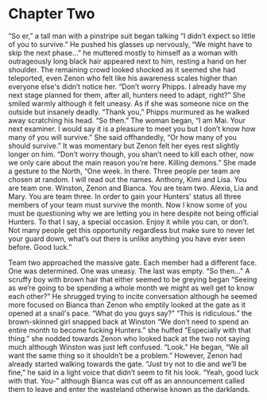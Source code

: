 # Chapter Two

“So er,” a tall man with a pinstripe suit began talking “I didn’t expect so little of you to survive.” He pushed his glasses up nervously, “We might have to skip the next phase…” he muttered mostly to himself as a woman with outrageously long black hair appeared next to him, resting a hand on her shoulder. The remaining crowd looked shocked as it seemed she had teleported, even Zenon who felt like his awareness scales higher than everyone else's didn’t notice her. 
“Don’t worry Phipps. I already have my next stage planned for them, after all, hunters need to adapt, right?” She smiled warmly although it felt uneasy. As if she was someone nice on the outside but insanely deadly. 
“Thank you,” Phipps murmured as he walked away scratching his head.
“So then.” The woman began, “I am Mai. Your next examiner. I would say it is a pleasure to meet you but I don’t know how many of you will survive.” She said offhandedly, “Or how many of you should survive.” It was momentary but Zenon felt her eyes rest slightly longer on him. “Don’t worry though, you shan’t need to kill each other, now we only care about the main reason you’re here. Killing demons.” She made a gesture to the North, “One week. In there. Three people per team are chosen at random. I will read out the names. Anthony, Kimi and Lisa. You are team one. Winston, Zenon and Bianca. You are team two. Alexia, Lia and Mary. You are team three. In order to gain your Hunters’ status all three members of your team must survive the month. Now I know some of you must be questioning why we are letting you in here despite not being official Hunters. To that I say, a special occasion. Enjoy it while you can, or don’t. Not many people get this opportunity regardless but make sure to never let your guard down, what’s out there is unlike anything you have ever seen before. Good luck.” 

Team two approached the massive gate. Each member had a different face. One was determined. One was uneasy. The last was empty.
“So then…” A scruffy boy with brown hair that either seemed to be greying began “Seeing as we’re going to be spending a whole month we might as well get to know each other?” He shrugged trying to incite conversation although he seemed more focused on Bianca than Zenon who emptily looked at the gate as it opened at a snail's pace. “What do you guys say?”
“This is ridiculous.” the brown-skinned girl snapped back at Winston “We don’t need to spend an entire month to become fucking Hunters.” she huffed “Especially with that thing.” she nodded towards Zenon who looked back at the two not saying much although Winston was just left confused. 
“Look.” He began, “We all want the same thing so it shouldn’t be a problem.” However, Zenon had already started walking towards the gate.
“Just try not to die and we’ll be fine,” he said in a light voice that didn’t seem to fit his look.
“Yeah, good luck with that. You-” although Bianca was cut off as an announcement called them to leave and enter the wasteland otherwise known as the darklands.  
